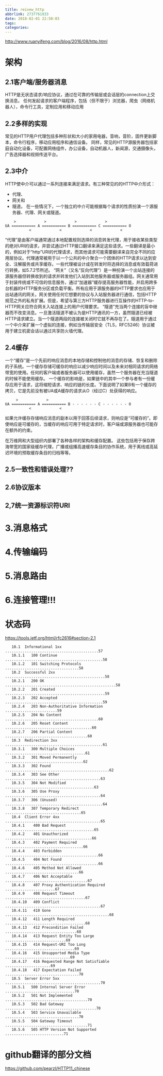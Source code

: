 ```yaml
---
title: reivew_http
abbrlink: 2737761933
date: 2018-02-01 22:50:03
tags:
categories:
---
```

http://www.ruanyifeng.com/blog/2016/08/http.html

# 架构
## 2.1客户端/服务器消息
HTTP是无状态请求/响应协议，通过在可靠的传输层或会话层的connection上交换消息。
任何发起请求的客户端程序，包括（但不限于）浏览器，爬虫（网络机器人），命令行工具，定制应用和移动应用
## 2.2多样的实现
常见的HTTP用户代理包括多种形状和大小的家用电器，音响，音阶，固件更新脚本，命令行程序，移动应用程序和通信设备。
同样，常见的HTTP源服务器包括家庭自动化设备，可配置网络组件，办公设备，自动机器人，新闻源，交通摄像头，广告选择器和视频传送平台。
## 2.3中介
HTTP使中介可以通过一系列连接来满足请求。有三种常见的的HTTP中介形式：
- 代理、
- 网关和
- 隧道。
在一些情况下，一个独立的中介可能根据每个请求的性质扮演一个源服务器、代理、网关或隧道。
```
    >             >             >             >
UA =========== A =========== B =========== C =========== O
           <             <             <             <
```

“代理”是由客户端通常通过本地配置规则选择的消息转发代理，用于接收某些类型的绝对URI的请求，并尝试通过HTTP接口翻译来满足这些请求。一些翻译是最小的，例如对于“http”URI的代理请求，而其他请求可能需要翻译来自完全不同的应用层协议。代理通常被用于以一个公共的中介聚合一个团体的HTTP请求以达到安全、注解服务或共享缓存。一些代理被设计成在转发时将选择的消息或有效载荷进行转换，如5.7.2节所述。
“网关”（又名“反向代理”）是一种扮演一个出站连接的源服务器但转换收到的请求并转发他们入站到其他服务器或服务器组。网关通常用于封装传统或不可信的信息服务，通过“加速器”缓存提高服务器性能，并启用跨多台机器的HTTP服务分区或负载平衡。所有应用于源服务器的HTTP要求也应用于出站通讯的网关。网关使用任何它想要的协议与入站服务器进行通信，包括HTTP规范之外的私有扩展。但是，希望与第三方HTTP服务器进行互操作的HTTP-to-HTTP网关应符合网关入站连接上的用户代理要求。
“隧道”充当两个连接的盲中继器而不改变消息。一旦激活隧道不被认为是HTTP通讯的一方，虽然隧道已经被HTTP请求建立。当一个隧道两段的连接被关闭时它就不再存在了。隧道用于通过一个中介来扩展一个虚拟的连接，例如当传输层安全（TLS，RFC5246）协议被用于建立机密会话以通过共享防火墙代理。

## 2.4缓存


一个“缓存”是一个先前的响应消息的本地存储和控制他的消息的存储、恢复和删除的子系统。一个缓存存储可缓存的响应以减少响应时间以及未来对相同请求的网络带宽的使用。任何的客户端或者服务器可以使用缓存，虽然一个服务器在充当隧道的时候不能使用缓存。
一个缓存的影响是，如果链中的其中一个参与者有一份缓存应用于请求，这将缩短请求、响应的链的长度。下面说明了如果B有一个缓存的拷贝，它是先前没有被UA或A缓存的请求从O（经过C）处获得的响应。
```
     >             >
UA =========== A =========== B - - - - - - C - - - - - - O
           <             <
```
如果允许缓存存储响应消息的副本以用于回答后续请求，则响应是“可缓存的”。即使响应是可缓存的，当缓存的响应可用于特定请求时，客户端或源服务器也可能存在额外的约束。

在万维网和大型组织内部署了各种各样的架构和缓存配置。 这些包括用于保存跨海带宽的国家级缓存代理，广播或组播高速缓存条目的协作系统，用于离线或高延迟环境的预取缓存条目的归档等等。

## 2.5一致性和错误处理??

## 2.6协议版本

## 2,7统一资源标识符URI

# 3.消息格式
# 4.传输编码
# 5.消息路由
# 6.连接管理!!!


# 状态码
https://tools.ietf.org/html/rfc2616#section-2.1
```
   10.1  Informational 1xx ...........................................57
   10.1.1   100 Continue .............................................58
   10.1.2   101 Switching Protocols ..................................58
   10.2  Successful 2xx ..............................................58
   10.2.1   200 OK ...................................................58
   10.2.2   201 Created ..............................................59
   10.2.3   202 Accepted .............................................59
   10.2.4   203 Non-Authoritative Information ........................59
   10.2.5   204 No Content ...........................................60
   10.2.6   205 Reset Content ........................................60
   10.2.7   206 Partial Content ......................................60
   10.3  Redirection 3xx .............................................61
   10.3.1   300 Multiple Choices .....................................61
   10.3.2   301 Moved Permanently ....................................62
   10.3.3   302 Found ................................................62
   10.3.4   303 See Other ............................................63
   10.3.5   304 Not Modified .........................................63
   10.3.6   305 Use Proxy ............................................64
   10.3.7   306 (Unused) .............................................64
   10.3.8   307 Temporary Redirect ...................................65
   10.4  Client Error 4xx ............................................65
   10.4.1    400 Bad Request .........................................65
   10.4.2    401 Unauthorized ........................................66
   10.4.3    402 Payment Required ....................................66
   10.4.4    403 Forbidden ...........................................66
   10.4.5    404 Not Found ...........................................66
   10.4.6    405 Method Not Allowed ..................................66
   10.4.7    406 Not Acceptable ......................................67
   10.4.8    407 Proxy Authentication Required .......................67
   10.4.9    408 Request Timeout .....................................67
   10.4.10   409 Conflict ............................................67
   10.4.11   410 Gone ................................................68
   10.4.12   411 Length Required .....................................68
   10.4.13   412 Precondition Failed .................................68
   10.4.14   413 Request Entity Too Large ............................69
   10.4.15   414 Request-URI Too Long ................................69
   10.4.16   415 Unsupported Media Type ..............................69
   10.4.17   416 Requested Range Not Satisfiable .....................69
   10.4.18   417 Expectation Failed ..................................70
   10.5  Server Error 5xx ............................................70
   10.5.1   500 Internal Server Error ................................70
   10.5.2   501 Not Implemented ......................................70
   10.5.3   502 Bad Gateway ..........................................70
   10.5.4   503 Service Unavailable ..................................70
   10.5.5   504 Gateway Timeout ......................................71
   10.5.6   505 HTTP Version Not Supported ...........................71
```


# github翻译的部分文档
https://github.com/pearzl/HTTP11_chinese